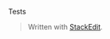 
Tests

> Written with [StackEdit](https://stackedit.io/).
<!--stackedit_data:
eyJoaXN0b3J5IjpbMTExNDUwMzM5XX0=
-->